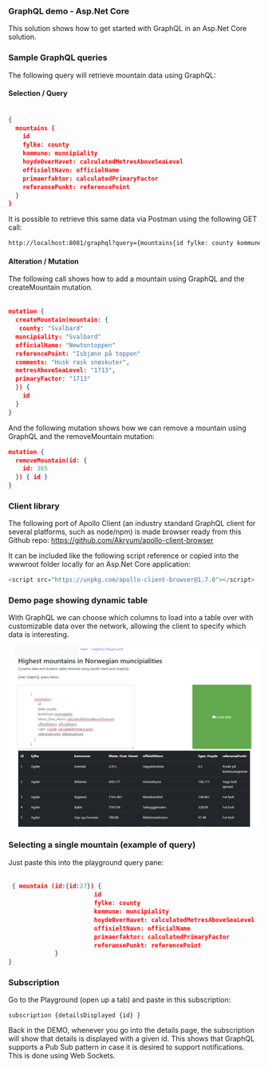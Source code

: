 ### GraphQL demo - Asp.Net Core 


This solution shows how to get started with GraphQL in an Asp.Net Core solution. 


### Sample GraphQL queries


The following query will retrieve mountain data using GraphQL:


#### Selection / Query

```json

{
  mountains {
    id
    fylke: county
    kommune: muncipiality
    hoydeOverHavet: calculatedMetresAboveSeaLevel
    offisieltNavn: officialName
    primaerfaktor: calculatedPrimaryFactor
    referansePunkt: referencePoint
  }
}


```

It is possible to retrieve this same data via Postman using the following GET call:

```bash
http://localhost:8081/graphql?query={mountains{id fylke: county kommune: calculatedMetresAboveSeaLevel offisieltNavn: officialName primaerfaktor: calculatedPrimaryFactor referansePunkt: referencePoint}}
```


#### Alteration / Mutation 

The following call shows how to add a mountain using GraphQL and the 
createMountain mutation. 


```json 

mutation {
  createMountain(mountain: {
   county: "Svalbard"
  muncipiality: "Svalbard"
  officialName: "Newtontoppen"
  referencePoint: "Isbjønn på toppen"
  comments: "Husk rask snøskuter",
  metresAboveSeaLevel: "1713",
  primaryFactor: "1713"
  }) {    
    id
  }
}
```

And the following mutation shows how we can remove a mountain using GraphQL and the 
removeMountain mutation: 


```json 
mutation {
  removeMountain(id: {
    id: 365
  }) { id }
}
```

### Client library 
The following port of Apollo Client (an industry standard GraphQL client for several platforms, such as node/npm) is made browser ready from this Github repo:
https://github.com/Akryum/apollo-client-browser

It can be included like the following script reference or copied into the wwwroot 
folder locally for an Asp.Net Core application:


```js
<script src="https://unpkg.com/apollo-client-browser@1.7.0"></script>

```


### Demo page showing dynamic table 

With GraphQL we can choose which columns to load into a table
over with customizable data over the network, allowing the client
to specify which data is interesting.

![Dynamic table ](dynamictable.png)


### Selecting a single mountain (example of query) 

Just paste this into the playground query pane:

```json

 { mountain (id:{id:27}) {
                        id
                        fylke: county
                        kommune: muncipiality
                        hoydeOverHavet: calculatedMetresAboveSeaLevel
                        offisieltNavn: officialName
                        primaerfaktor: calculatedPrimaryFactor
                        referansePunkt: referencePoint
             }
}

```


### Subscription

Go to the Playground (open up a tab) and paste in this subscription:

```
subscription {detailsDisplayed {id} }

```

Back in the DEMO, whenever you go into the details page, the subscription will show 
that details is displayed with a given id. This shows that GraphQL supports a Pub Sub pattern 
in case it is desired to support notifications. This is done using Web Sockets. 